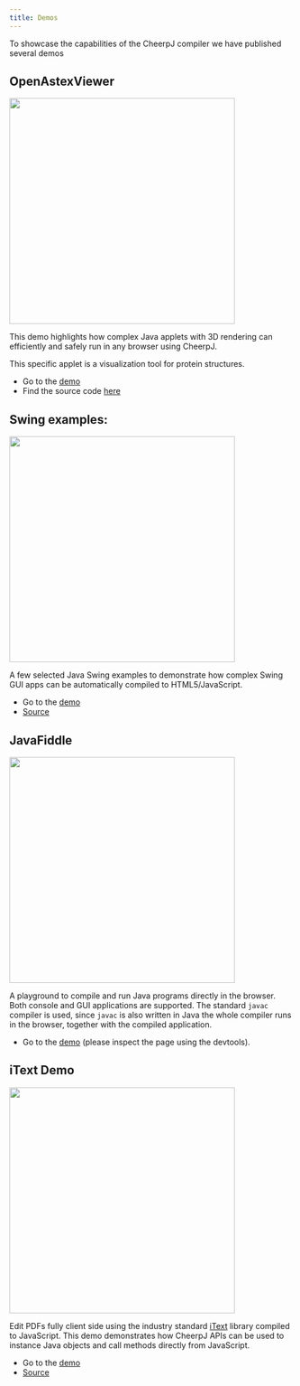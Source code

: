 ```yaml
---
title: Demos
---
```


To showcase the capabilities of the CheerpJ compiler we have published several demos

## OpenAstexViewer

<img src="/cheerpj2/assets/demo_openastex.png" width="400">

This demo highlights how complex Java applets with 3D rendering can efficiently and safely run in any browser using CheerpJ.

This specific applet is a visualization tool for protein structures.

- Go to the [demo](https://cheerpjdemos.leaningtech.com/OpenAstexViewer.html)
- Find the source code [here](https://github.com/openastexviewer/openastexviewer)

## Swing examples:

<img src="/cheerpj2/assets/demo_swing.png" width="400">

A few selected Java Swing examples to demonstrate how complex Swing GUI apps can be automatically compiled to HTML5/JavaScript.

- Go to the [demo](https://cheerpjdemos.leaningtech.com/SwingDemo.html)
- [Source](https://docs.oracle.com/javase/tutorial/uiswing/examples/components/index.html)

## JavaFiddle

<img src="/cheerpj2/assets/demo_fiddle.png" width="400">

A playground to compile and run Java programs directly in the browser. Both console and GUI applications are supported. The standard `javac` compiler is used, since `javac` is also written in Java the whole compiler runs in the browser, together with the compiled application.

- Go to the [demo](https://javafiddle.leaningtech.com/) (please inspect the page using the devtools).

## iText Demo

<img src="/cheerpj2/assets/demo_itext.png" width="400">

Edit PDFs fully client side using the industry standard [iText](https://itextpdf.com/en) library compiled to JavaScript. This demo demonstrates how CheerpJ APIs can be used to instance Java objects and call methods directly from JavaScript.

- Go to the [demo](https://cheerpjdemos.leaningtech.com/iTextDemo.html)
- [Source](https://cheerpjdemos.leaningtech.com/itextCheerpJDemo.js)
